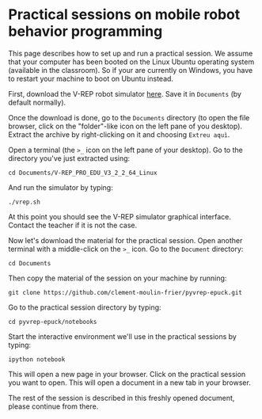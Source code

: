 # Practical sessions on mobile robot behavior programming

This page describes how to set up and run a practical session. We assume that your computer has been booted on the Linux Ubuntu operating system (available in the classroom). So if your are currently on Windows, you have to restart your machine to boot on Ubuntu instead.

First, download the V-REP robot simulator [here](http://coppeliarobotics.com/V-REP_PRO_EDU_V3_2_2_64_Linux.tar.gz). Save it in `Documents` (by default normally).

Once the download is done, go to the `Documents` directory (to open the file browser, click on the "folder"-like icon on the left pane of you desktop). Extract the archive by right-clicking on it and choosing `Extreu aquì`.

Open a terminal (the `>_` icon on the left pane of your desktop). Go to the directory you've just extracted using:

    cd Documents/V-REP_PRO_EDU_V3_2_2_64_Linux

And run the simulator by typing:
    
    ./vrep.sh

At this point you should see the V-REP simulator graphical interface. Contact the teacher if it is not the case.

Now let's download the material for the practical session. Open another terminal with a middle-click on the `>_` icon. Go to the `Document` directory:

    cd Documents

Then copy the material of the session on your machine by running:

    git clone https://github.com/clement-moulin-frier/pyvrep-epuck.git

Go to the practical session directory by typing:

    cd pyvrep-epuck/notebooks

Start the interactive environment we'll use in the practical sessions by typing:

    ipython notebook

This will open a new page in your browser. Click on the practical session you want to open. This will open a document in a new tab in your browser.

The rest of the session is described in this freshly opened document, please continue from there. 